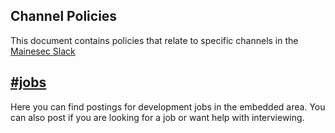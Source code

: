## Channel Policies

This document contains policies that relate to specific channels in the [Mainesec Slack](http://mainesec.slack.com)

## [#jobs](https://mainesec.slack.com/messages/jobs/)

Here you can find postings for development jobs in the embedded area. You can also post if you are looking for a job or want help with interviewing.




